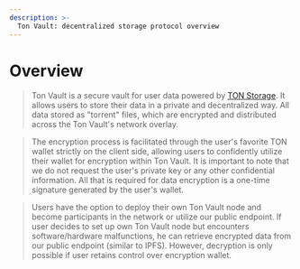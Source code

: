 ```yaml
---
description: >-
  Ton Vault: decentralized storage protocol overview
---
```


# Overview

> Ton Vault is a secure vault for user data powered by [TON Storage](https://github.com/ton-community/ton-docs/tree/main/docs/participate/ton-storage). It allows users to store their data in a private and decentralized way. All data stored as "torrent" files, which are encrypted and distributed across the Ton Vault's network overlay.

> The encryption process is facilitated through the user's favorite TON wallet strictly on the client side, allowing users to confidently utilize their wallet for encryption within Ton Vault. It is important to note that we do not request the user's private key or any other confidential information. All that is required for data encryption is a one-time signature generated by the user's wallet.

> Users have the option to deploy their own Ton Vault node and become participants in the network or utilize our public endpoint. If user decides to set up own Ton Vault node but encounters software/hardware malfunctions, he can retrieve encrypted data from our public endpoint (similar to IPFS). However, decryption is only possible if user retains control over encryption wallet.